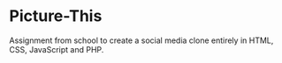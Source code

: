 # Picture-This
Assignment from school to create a social media clone entirely in HTML, CSS, JavaScript and PHP.
